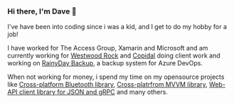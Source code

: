 ### Hi there, I'm Dave 👋

I've have been into coding since i was a kid, and I get to do my hobby for a job!

I have worked for The Access Group, Xamarin and Microsoft and am currently working for [Westwood Rock](https://www.westwoodrock.com) and [Copidal](https://www.copidal.com) doing client work and working on [RainyDay Backup](https://www.copidal.com), a backup system for Azure DevOps.

When not working for money, i spend my time on my opensource projects like [Cross-platform Bluetooth library](https://github.com/newky2k/DSoft.System.BluetoothLe), [Cross-platrfrom MVVM library](https://github.com/newky2k/System.Mvvm), [Web-API client library for JSON and gRPC](https://github.com/newky2k/PortableWebClient) and many others.


<!--
**newky2k/newky2k** is a ✨ _special_ ✨ repository because its `README.md` (this file) appears on your GitHub profile.

Here are some ideas to get you started:

- 🔭 I’m currently working on ...
- 🌱 I’m currently learning ...
- 👯 I’m looking to collaborate on ...
- 🤔 I’m looking for help with ...
- 💬 Ask me about ...
- 📫 How to reach me: ...
- 😄 Pronouns: ...
- ⚡ Fun fact: ...
-->
